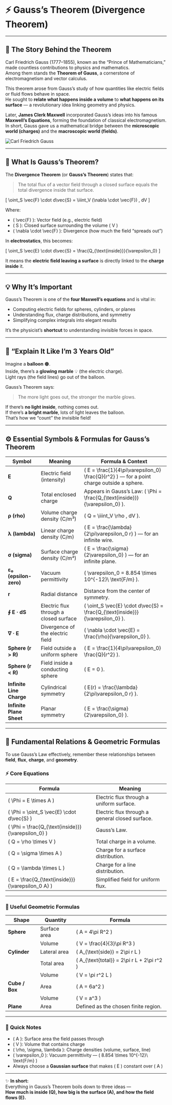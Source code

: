 # ⚡ Gauss’s Theorem (Divergence Theorem)

---

## 📜 The Story Behind the Theorem

Carl Friedrich Gauss (1777–1855), known as the “Prince of Mathematicians,” made countless contributions to physics and mathematics.  
Among them stands the **Theorem of Gauss**, a cornerstone of electromagnetism and vector calculus.

This theorem arose from Gauss’s study of how quantities like electric fields or fluid flows behave in space.  
He sought to **relate what happens inside a volume** to **what happens on its surface** — a revolutionary idea linking geometry and physics.

Later, **James Clerk Maxwell** incorporated Gauss’s ideas into his famous **Maxwell’s Equations**, forming the foundation of classical electromagnetism.  
In short, Gauss gave us a mathematical bridge between the **microscopic world (charges)** and the **macroscopic world (fields)**.

![Carl Friedrich Gauss](https://upload.wikimedia.org/wikipedia/commons/6/6f/Carl_Friedrich_Gauss.jpg)

---

## 🧠 What Is Gauss’s Theorem?

The **Divergence Theorem** (or **Gauss’s Theorem**) states that:

> The total flux of a vector field through a closed surface equals the total divergence inside that surface.

\[
\oint_S \vec{F} \cdot d\vec{S} = \iiint_V (\nabla \cdot \vec{F}) \, dV
\]

Where:
- \( \vec{F} \): Vector field (e.g., electric field)
- \( S \): Closed surface surrounding the volume \( V \)
- \( \nabla \cdot \vec{F} \): Divergence (how much the field “spreads out”)

In **electrostatics**, this becomes:

\[
\oint_S \vec{E} \cdot d\vec{S} = \frac{Q_{\text{inside}}}{\varepsilon_0}
\]

It means the **electric field leaving a surface** is directly linked to the **charge inside** it.

---

## 💡 Why It’s Important

Gauss’s Theorem is one of the **four Maxwell’s equations** and is vital in:
- Computing electric fields for spheres, cylinders, or planes  
- Understanding flux, charge distributions, and symmetry  
- Simplifying complex integrals into elegant results  

It’s the physicist’s **shortcut** to understanding invisible forces in space.

---

## 🧒 “Explain It Like I’m 3 Years Old”

Imagine a **balloon** 🟠.  
Inside, there’s a **glowing marble** 💡 (the electric charge).  
Light rays (the field lines) go out of the balloon.

Gauss’s Theorem says:
> The more light goes out, the stronger the marble glows.

If there’s **no light inside**, nothing comes out.  
If there’s **a bright marble**, lots of light leaves the balloon.  
That’s how we “count” the invisible field!

---

## ⚙️ Essential Symbols & Formulas for Gauss’s Theorem

| Symbol | Meaning | Formula & Context |
|--------|----------|------------------|
| **E** | Electric field (intensity) | \( E = \frac{1}{4\pi\varepsilon_0} \frac{Q}{r^2} \) — for a point charge outside a sphere. |
| **Q** | Total enclosed charge | Appears in Gauss’s Law: \( \Phi = \frac{Q_{\text{inside}}}{\varepsilon_0} \). |
| **ρ (rho)** | Volume charge density (C/m³) | \( Q = \iiint_V \rho \, dV \). |
| **λ (lambda)** | Linear charge density (C/m) | \( E = \frac{\lambda}{2\pi\varepsilon_0 r} \) — for an infinite wire. |
| **σ (sigma)** | Surface charge density (C/m²) | \( E = \frac{\sigma}{2\varepsilon_0} \) — for an infinite plane. |
| **ε₀ (epsilon-zero)** | Vacuum permittivity | \( \varepsilon_0 = 8.854 \times 10^{-12}\ \text{F/m} \). |
| **r** | Radial distance | Distance from the center of symmetry. |
| **∮ E · dS** | Electric flux through a closed surface | \( \oint_S \vec{E} \cdot d\vec{S} = \frac{Q_{\text{inside}}}{\varepsilon_0} \). |
| **∇ · E** | Divergence of the electric field | \( \nabla \cdot \vec{E} = \frac{\rho}{\varepsilon_0} \). |
| **Sphere (r > R)** | Field outside a uniform sphere | \( E = \frac{1}{4\pi\varepsilon_0} \frac{Q}{r^2} \). |
| **Sphere (r < R)** | Field inside a conducting sphere | \( E = 0 \). |
| **Infinite Line Charge** | Cylindrical symmetry | \( E(r) = \frac{\lambda}{2\pi\varepsilon_0 r} \). |
| **Infinite Plane Sheet** | Planar symmetry | \( E = \frac{\sigma}{2\varepsilon_0} \). |

---

## 📘 Fundamental Relations & Geometric Formulas

To use Gauss’s Law effectively, remember these relationships between **field**, **flux**, **charge**, and **geometry**.

### ⚡ Core Equations

| Formula | Meaning |
|----------|----------|
| \( \Phi = E \times A \) | Electric flux through a uniform surface. |
| \( \Phi = \oint_S \vec{E} \cdot d\vec{S} \) | Electric flux through a general closed surface. |
| \( \Phi = \frac{Q_{\text{inside}}}{\varepsilon_0} \) | Gauss’s Law. |
| \( Q = \rho \times V \) | Total charge in a volume. |
| \( Q = \sigma \times A \) | Charge for a surface distribution. |
| \( Q = \lambda \times L \) | Charge for a line distribution. |
| \( E = \frac{Q_{\text{inside}}}{\varepsilon_0 A} \) | Simplified field for uniform flux. |

---

### 📐 Useful Geometric Formulas

| Shape | Quantity | Formula |
|--------|-----------|----------|
| **Sphere** | Surface area | \( A = 4\pi R^2 \) |
| | Volume | \( V = \frac{4}{3}\pi R^3 \) |
| **Cylinder** | Lateral area | \( A_{\text{side}} = 2\pi r L \) |
| | Total area | \( A_{\text{total}} = 2\pi r L + 2\pi r^2 \) |
| | Volume | \( V = \pi r^2 L \) |
| **Cube / Box** | Area | \( A = 6a^2 \) |
| | Volume | \( V = a^3 \) |
| **Plane** | Area | Defined as the chosen finite region. |

---

### 🧠 Quick Notes

- \( A \): Surface area the field passes through  
- \( V \): Volume that contains charge  
- \( \rho, \sigma, \lambda \): Charge densities (volume, surface, line)  
- \( \varepsilon_0 \): Vacuum permittivity — \( 8.854 \times 10^{-12}\ \text{F/m} \)  
- Always choose a **Gaussian surface** that makes \( E \) constant over \( A \)

---

✨ **In short:**  
Everything in Gauss’s Theorem boils down to three ideas —  
**How much is inside (Q), how big is the surface (A), and how the field flows (E).**
